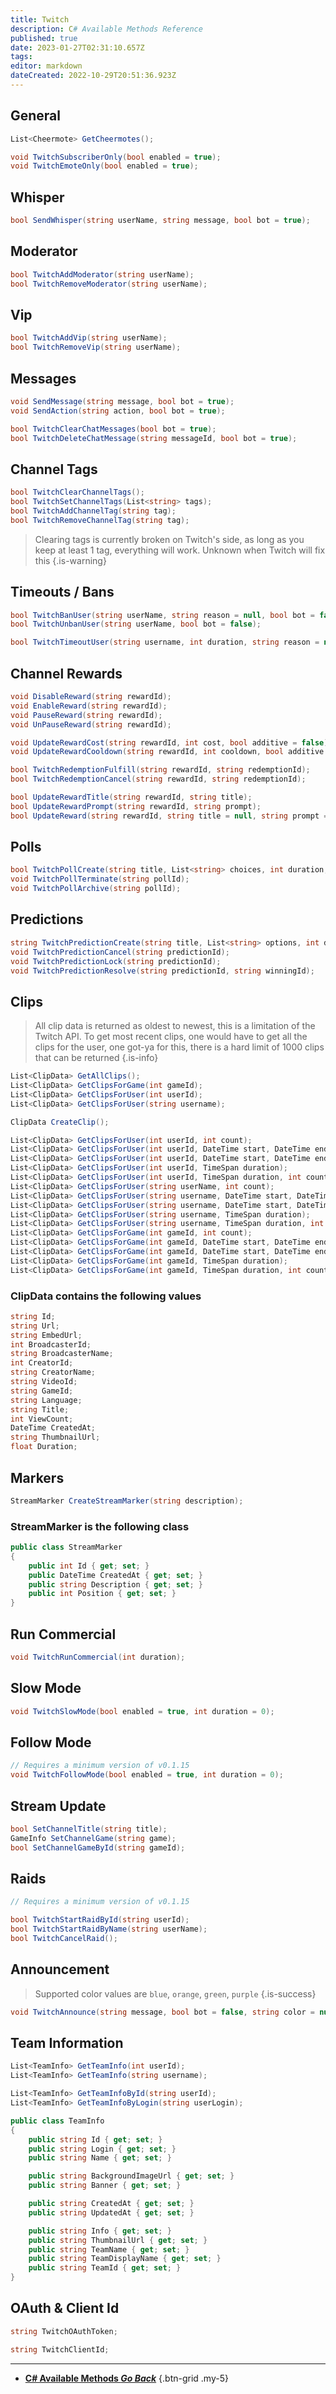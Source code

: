 ```yaml
---
title: Twitch
description: C# Available Methods Reference
published: true
date: 2023-01-27T02:31:10.657Z
tags: 
editor: markdown
dateCreated: 2022-10-29T20:51:36.923Z
---
```


## General
```csharp
List<Cheermote> GetCheermotes();
```

```csharp
void TwitchSubscriberOnly(bool enabled = true);
void TwitchEmoteOnly(bool enabled = true);
```

## Whisper
```csharp
bool SendWhisper(string userName, string message, bool bot = true);
```

## Moderator
```csharp
bool TwitchAddModerator(string userName);
bool TwitchRemoveModerator(string userName);
```

## Vip
```csharp
bool TwitchAddVip(string userName);
bool TwitchRemoveVip(string userName);
```

## Messages
```csharp
void SendMessage(string message, bool bot = true);
void SendAction(string action, bool bot = true);
```

```csharp
bool TwitchClearChatMessages(bool bot = true);
bool TwitchDeleteChatMessage(string messageId, bool bot = true);
```

## Channel Tags
```csharp
bool TwitchClearChannelTags();
bool TwitchSetChannelTags(List<string> tags);
bool TwitchAddChannelTag(string tag);
bool TwitchRemoveChannelTag(string tag);
```
> Clearing tags is currently broken on Twitch's side, as long as you keep at least 1 tag, everything will work.  Unknown when Twitch will fix this
{.is-warning}

## Timeouts / Bans
```csharp
bool TwitchBanUser(string userName, string reason = null, bool bot = false);
bool TwitchUnbanUser(string userName, bool bot = false);
```

```csharp
bool TwitchTimeoutUser(string username, int duration, string reason = null, bool bot = false);
```

## Channel Rewards
```csharp
void DisableReward(string rewardId);
void EnableReward(string rewardId);
void PauseReward(string rewardId);
void UnPauseReward(string rewardId);
```

```csharp
void UpdateRewardCost(string rewardId, int cost, bool additive = false);
void UpdateRewardCooldown(string rewardId, int cooldown, bool additive = false);
```

```csharp
bool TwitchRedemptionFulfill(string rewardId, string redemptionId);
bool TwitchRedemptionCancel(string rewardId, string redemptionId);
```

```csharp
bool UpdateRewardTitle(string rewardId, string title);
bool UpdateRewardPrompt(string rewardId, string prompt);
bool UpdateReward(string rewardId, string title = null, string prompt = null, int? cost = null);
```

## Polls
```csharp
bool TwitchPollCreate(string title, List<string> choices, int duration, int channelPointsPerVote = 0);
void TwitchPollTerminate(string pollId);
void TwitchPollArchive(string pollId);
```

## Predictions
```csharp
string TwitchPredictionCreate(string title, List<string> options, int duration);
void TwitchPredictionCancel(string predictionId);
void TwitchPredictionLock(string predictionId);
void TwitchPredictionResolve(string predictionId, string winningId);
```

## Clips
> All clip data is returned as oldest to newest, this is a limitation of the Twitch API.  To get most recent clips, one would have to get all the clips for the user, one got-ya for this, there is a hard limit of 1000 clips that can be returned
{.is-info}

```csharp
List<ClipData> GetAllClips();
List<ClipData> GetClipsForGame(int gameId);
List<ClipData> GetClipsForUser(int userId);
List<ClipData> GetClipsForUser(string username);
```

```csharp
ClipData CreateClip();
```

```csharp
List<ClipData> GetClipsForUser(int userId, int count);
List<ClipData> GetClipsForUser(int userId, DateTime start, DateTime end);
List<ClipData> GetClipsForUser(int userId, DateTime start, DateTime end, int count);
List<ClipData> GetClipsForUser(int userId, TimeSpan duration);
List<ClipData> GetClipsForUser(int userId, TimeSpan duration, int count);
List<ClipData> GetClipsForUser(string userName, int count);
List<ClipData> GetClipsForUser(string username, DateTime start, DateTime end);
List<ClipData> GetClipsForUser(string username, DateTime start, DateTime end, int count);
List<ClipData> GetClipsForUser(string username, TimeSpan duration);
List<ClipData> GetClipsForUser(string username, TimeSpan duration, int count);
List<ClipData> GetClipsForGame(int gameId, int count);
List<ClipData> GetClipsForGame(int gameId, DateTime start, DateTime end);
List<ClipData> GetClipsForGame(int gameId, DateTime start, DateTime end, int count);
List<ClipData> GetClipsForGame(int gameId, TimeSpan duration);
List<ClipData> GetClipsForGame(int gameId, TimeSpan duration, int count);
```

### ClipData contains the following values
```csharp
string Id;
string Url;
string EmbedUrl;
int BroadcasterId;
string BroadcasterName;
int CreatorId;
string CreatorName;
string VideoId;
string GameId;
string Language;
string Title;
int ViewCount;
DateTime CreatedAt;
string ThumbnailUrl;
float Duration;
```

## Markers
```csharp
StreamMarker CreateStreamMarker(string description);
```

### StreamMarker is the following class
```csharp
public class StreamMarker
{
	public int Id { get; set; }
    public DateTime CreatedAt { get; set; }
    public string Description { get; set; }
    public int Position { get; set; }
}
```

## Run Commercial
```csharp
void TwitchRunCommercial(int duration);
```

## Slow Mode
```csharp
void TwitchSlowMode(bool enabled = true, int duration = 0);
```

## Follow Mode
```csharp
// Requires a minimum version of v0.1.15
void TwitchFollowMode(bool enabled = true, int duration = 0);
```

## Stream Update
```csharp
bool SetChannelTitle(string title);
GameInfo SetChannelGame(string game);
bool SetChannelGameById(string gameId);
```

## Raids
```csharp
// Requires a minimum version of v0.1.15

bool TwitchStartRaidById(string userId);
bool TwitchStartRaidByName(string userName);
bool TwitchCancelRaid();
```

## Announcement
> Supported color values are `blue`, `orange`, `green`, `purple`
{.is-success}

```csharp
void TwitchAnnounce(string message, bool bot = false, string color = null);
```

## Team Information
```csharp
List<TeamInfo> GetTeamInfo(int userId);
List<TeamInfo> GetTeamInfo(string username);
```

```csharp
List<TeamInfo> GetTeamInfoById(string userId);
List<TeamInfo> GetTeamInfoByLogin(string userLogin);
```

```csharp
public class TeamInfo
{
    public string Id { get; set; }
    public string Login { get; set; }
    public string Name { get; set; }

    public string BackgroundImageUrl { get; set; }
    public string Banner { get; set; }

    public string CreatedAt { get; set; }
    public string UpdatedAt { get; set; }

    public string Info { get; set; }
    public string ThumbnailUrl { get; set; }
    public string TeamName { get; set; }
    public string TeamDisplayName { get; set; }
    public string TeamId { get; set; }
}
```


## OAuth & Client Id
```csharp
string TwitchOAuthToken;
```
```csharp
string TwitchClientId;
```

---

- [<i class="mdi mdi-chevron-left"></i> **C# Available Methods *Go Back***](/Sub-Actions/Code/CSharp/Available-Methods)
{.btn-grid .my-5}